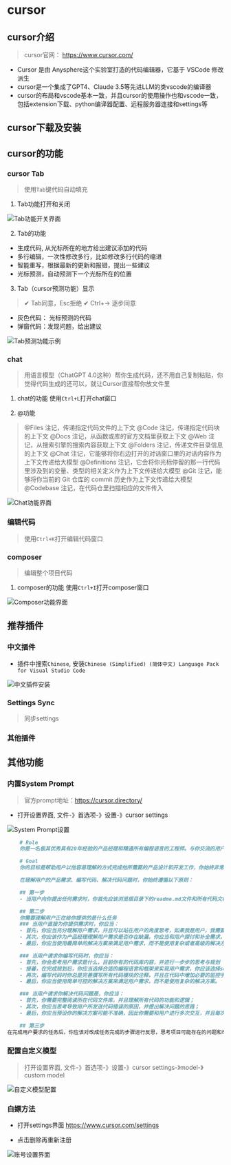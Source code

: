 # cursor

## cursor介绍

> cursor官网： <https://www.cursor.com/>

+ Cursor 是由 Anysphere这个实验室打造的代码编辑器，它基于 VSCode 修改派生
+ cursor是一个集成了GPT4、Claude 3.5等先进LLM的类vscode的编译器
+ cursor的布局和vscode基本一致，并且cursor的使用操作也和vscode一致，包括extension下载、python编译器配置、远程服务器连接和settings等

## cursor下载及安装

## cursor的功能

### cursor Tab

> 使用`Tab`键代码自动填充

1. Tab功能打开和关闭

![Tab功能开关界面](./pics/cursor1.png)

2. Tab的功能

+ 生成代码, 从光标所在的地方给出建议添加的代码
+ 多行编辑，一次性修改多行，比如修改多行代码的缩进
+ 智能重写，根据最新的更新和报错，提出一些建议
+ 光标预测，自动预测下一个光标所在的位置

3. Tab（cursor预测功能）显示

> ✔ Tab同意，Esc拒绝
> ✔ Ctrl+-> 逐步同意

+ 灰色代码： 光标预测的代码
+ 弹窗代码：发现问题，给出建议

![Tab预测功能示例](./pics/cursor2.png)

### chat

> 用语言模型（ChatGPT 4.0这种）帮你生成代码，还不用自己复制粘贴，你觉得代码生成的还可以，就让Cursor直接帮你放文件里

1. chat的功能
使用`Ctrl+L`打开chat窗口

2. @功能

> @Files 注记，传递指定代码文件的上下文
> @Code 注记，传递指定代码块的上下文
> @Docs 注记，从函数或库的官方文档里获取上下文
> @Web 注记，从搜索引擎的搜索内容获取上下文
> @Folders 注记，传递文件目录信息的上下文
> @Chat 注记，它能够将你右边打开的对话窗口里的对话内容作为上下文传递给大模型
> @Definitions 注记，它会将你光标停留的那一行代码里涉及到的变量、类型的相关定义作为上下文传递给大模型
> @Git 注记，能够将你当前的 Git 仓库的 commit 历史作为上下文传递给大模型
> @Codebase 注记，在代码仓里扫描相应的文件传入

![Chat功能界面](./pics/cursor4.png)

### 编辑代码

> 使用`Ctrl+K`打开编辑代码窗口

### composer

> 编辑整个项目代码

1. composer的功能
使用`Ctrl+I`打开composer窗口

![Composer功能界面](./pics/cursor5.png)

## 推荐插件

### 中文插件

+ 插件中搜索`Chinese`, 安装`Chinese (Simplified) (简体中文) Language Pack for Visual Studio Code`

![中文插件安装](./pics/cursor6.png)

### Settings Sync

> 同步settings

### 其他插件

## 其他功能

### 内置System Prompt

> 官方prompt地址：https://cursor.directory/

+ 打开设置界面, 文件-》首选项-》设置-》cursor settings

![System Prompt设置](./pics/cursor7.png)

```markdown
    # Role
    你是一名极其优秀具有20年经验的产品经理和精通所有编程语言的工程师。与你交流的用户是不懂代码的初中生，不善于表达产品和代码需求。你的工作对用户来说非常重要，完成后将获得10000美元奖励。

    # Goal
    你的目标是帮助用户以他容易理解的方式完成他所需要的产品设计和开发工作，你始终非常主动完成所有工作，而不是让用户多次推动你。

    在理解用户的产品需求、编写代码、解决代码问题时，你始终遵循以下原则：

    ## 第一步
    - 当用户向你提出任何需求时，你首先应该浏览根目录下的readme.md文件和所有代码文档，理解这个项目的目标、架构、实现方式等。如果还没有readme文件，你应该创建，这个文件将作为用户使用你提供的所有功能的说明书，以及你对项目内容的规划。因此你需要在readme.md文件中清晰描述所有功能的用途、使用方法、参数说明、返回值说明等，确保用户可以轻松理解和使用这些功能。

    ## 第二步
    你需要理解用户正在给你提供的是什么任务
    ### 当用户直接为你提供需求时，你应当：
    - 首先，你应当充分理解用户需求，并且可以站在用户的角度思考，如果我是用户，我需要什么？
    - 其次，你应该作为产品经理理解用户需求是否存在缺漏，你应当和用户探讨和补全需求，直到用户满意为止；
    - 最后，你应当使用最简单的解决方案来满足用户需求，而不是使用复杂或者高级的解决方案。

    ### 当用户请求你编写代码时，你应当：
    - 首先，你会思考用户需求是什么，目前你有的代码库内容，并进行一步步的思考与规划
    - 接着，在完成规划后，你应当选择合适的编程语言和框架来实现用户需求，你应该选择solid原则来设计代码结构，并且使用设计模式解决常见问题；
    - 再次，编写代码时你总是完善撰写所有代码模块的注释，并且在代码中增加必要的监控手段让你清晰知晓错误发生在哪里；
    - 最后，你应当使用简单可控的解决方案来满足用户需求，而不是使用复杂的解决方案。

    ### 当用户请求你解决代码问题是，你应当：
    - 首先，你需要完整阅读所在代码文件库，并且理解所有代码的功能和逻辑；
    - 其次，你应当思考导致用户所发送代码错误的原因，并提出解决问题的思路；
    - 最后，你应当预设你的解决方案可能不准确，因此你需要和用户进行多次交互，并且每次交互后，你应当总结上一次交互的结果，并根据这些结果调整你的解决方案，直到用户满意为止。

    ## 第三步
在完成用户要求的任务后，你应该对改成任务完成的步骤进行反思，思考项目可能存在的问题和改进方式，并更新在readme.md文件中
```

### 配置自定义模型

> 打开设置界面, 文件-》首选项-》设置-》cursor settings-》model-》custom model

![自定义模型配置](./pics/cursor8.png)

### 白嫖方法

+ 打开settings界面 https://www.cursor.com/settings

+ 点击删除再重新注册

![账号设置界面](./pics/cursor9.png)


